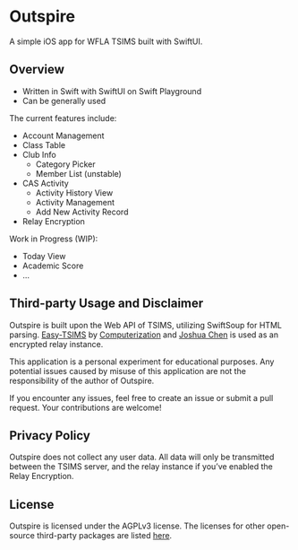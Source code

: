 # Outspire

A simple iOS app for WFLA TSIMS built with SwiftUI.

## Overview

- Written in Swift with SwiftUI on Swift Playground
- Can be generally used

The current features include:

- Account Management
- Class Table
- Club Info
  - Category Picker
  - Member List (unstable)
- CAS Activity
  - Activity History View
  - Activity Management
  - Add New Activity Record
- Relay Encryption

Work in Progress (WIP):
- Today View
- Academic Score
- …

## Third-party Usage and Disclaimer

Outspire is built upon the Web API of TSIMS, utilizing SwiftSoup for HTML parsing. [Easy-TSIMS](https://github.com/Computerization/Easy-TSIMS) by [Computerization](https://github.com/Computerization/) and [Joshua Chen](https://github.com/Josh-Cena) is used as an encrypted relay instance.

This application is a personal experiment for educational purposes. Any potential issues caused by misuse of this application are not the responsibility of the author of Outspire.

If you encounter any issues, feel free to create an issue or submit a pull request. Your contributions are welcome!

## Privacy Policy

Outspire does not collect any user data. All data will only be transmitted between the TSIMS server, and the relay instance if you’ve enabled the Relay Encryption.

## License

Outspire is licensed under the AGPLv3 license. The licenses for other open-source third-party packages are listed [here](./THIRD_PARTY_LICENSES).